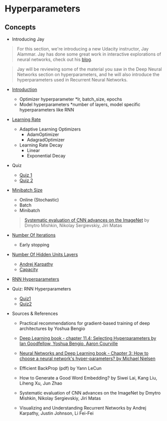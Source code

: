 # Hyperparameters

## Concepts

* Introducing Jay
> For this section, we're introducing a new Udacity instructor, Jay Alammar. Jay has done some great work in interactive explorations of neural networks, check out his [blog](http://jalammar.github.io/).

>Jay will be reviewing some of the material you saw in the Deep Neural Networks section on hyperparameters, and he will also introduce the hyperparameters used in Recurrent Neural Networks.

* [Introduction](https://www.youtube.com/watch?v=erwnzFD7AeE)
	* Optimizer hyperparameter
		*lr, batch_size, epochs
	* Model hyperparameters
		*number of layers, model specific hyperparameters like RNN

* [Learning Rate](https://www.youtube.com/watch?time_continue=11&v=HLMjeDez7ps)
	* Adaptive Learning Optimizers
		* AdamOptimizer
		* AdagradOptimizer
	* Learning Rate Decay
		* Linear
		* Exponential Decay

* Quiz
	* [Quiz 1](images/quiz1_lr.png)
	* [Quiz 2](images/quiz2_lr.png)

* [Minibatch Size](https://www.youtube.com/watch?v=GrrO1NFxaW8)
	* Online (Stochastic)
	* Batch
	* Minibatch
	> [Systematic evaluation of CNN advances on the ImageNet](https://arxiv.org/abs/1606.02228) by Dmytro Mishkin, Nikolay Sergievskiy, Jiri Matas

* [Number Of Iterations](https://www.youtube.com/watch?time_continue=14&v=TTdHpSb4DV8)
	* Early stopping
* [Number Of Hidden Units Layers](https://www.youtube.com/watch?v=IkGAIQH5wH8)
	* [Andrej Karpathy](https://cs231n.github.io/neural-networks-1/)
	* [Capacity](http://www.deeplearningbook.org/contents/ml.html)

* [RNN Hyperparameters](https://www.youtube.com/watch?v=yQvnv7l_aUo)

* Quiz: RNN Hyperparameters
	* [Quiz1](images/quiz1_rnn.png)
	* [Quiz2](images/quiz2_rnn.png)

* Sources & References
	* Practical recommendations for gradient-based training of deep architectures by Yoshua Bengio

	* [Deep Learning book - chapter 11.4: Selecting Hyperparameters by Ian Goodfellow, Yoshua Bengio, Aaron Courville](http://www.deeplearningbook.org/contents/guidelines.html)

	* [Neural Networks and Deep Learning book - Chapter 3: How to choose a neural network's hyper-parameters? by Michael Nielsen](http://neuralnetworksanddeeplearning.com/chap3.html#how_to_choose_a_neural_network's_hyper-parameters)

	* Efficient BackProp (pdf) by Yann LeCun

	* How to Generate a Good Word Embedding? by Siwei Lai, Kang Liu, Liheng Xu, Jun Zhao
	* Systematic evaluation of CNN advances on the ImageNet by Dmytro Mishkin, Nikolay Sergievskiy, Jiri Matas
	* Visualizing and Understanding Recurrent Networks by Andrej Karpathy, Justin Johnson, Li Fei-Fei









